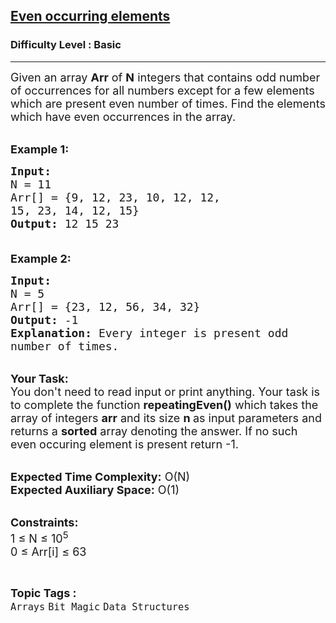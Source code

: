 <h2><a href="https://practice.geeksforgeeks.org/problems/even-occurring-elements4332/1?page=1&difficulty[]=-1&status[]=unsolved&category[]=Arrays&sortBy=submissions">Even occurring elements</a></h2><h3>Difficulty Level : Basic</h3><hr><div class="problems_problem_content__Xm_eO"><p><span style="font-size:18px">Given an array <strong>Arr</strong>&nbsp;of <strong>N</strong> integers that contains odd number of occurrences for all numbers except for a few elements which are present even number of times. Find the elements which have even occurrences in the array.</span></p>

<p><br>
<span style="font-size:18px"><strong>Example 1:</strong></span></p>

<pre><span style="font-size:18px"><strong>Input:
</strong>N = 11
Arr[] = {9, 12, 23, 10, 12, 12, 
15, 23, 14, 12, 15}
<strong>Output:</strong> 12 15 23

</span></pre>

<p><span style="font-size:18px"><strong>Example 2:</strong></span></p>

<pre><span style="font-size:18px"><strong>Input:
</strong>N = 5
Arr[] = {23, 12, 56, 34, 32}
<strong>Output:</strong> -1
<strong>Explanation:</strong>&nbsp;Every integer is present odd 
number of times.
</span></pre>

<p><br>
<span style="font-size:18px"><strong>Your Task:</strong><br>
You don't need to read input or print anything. Your task is to complete the function&nbsp;<strong>repeatingEven()</strong>&nbsp;which takes the array of integers&nbsp;<strong>arr</strong>&nbsp;and its size&nbsp;<strong>n&nbsp;</strong>as input&nbsp;parameters and returns a&nbsp;<strong>sorted</strong> array denoting the answer. If no such even occuring element is present return -1.</span></p>

<p><br>
<span style="font-size:18px"><strong>Expected Time Complexity:</strong>&nbsp;O(N)<br>
<strong>Expected Auxiliary Space:</strong>&nbsp;O(1)</span></p>

<p><br>
<span style="font-size:18px"><strong>Constraints:</strong><br>
1 ≤ N ≤ 10<sup>5</sup><br>
0 ≤ Arr[i] ≤ 63</span></p>
</div><br><p><span style=font-size:18px><strong>Topic Tags : </strong><br><code>Arrays</code>&nbsp;<code>Bit Magic</code>&nbsp;<code>Data Structures</code>&nbsp;